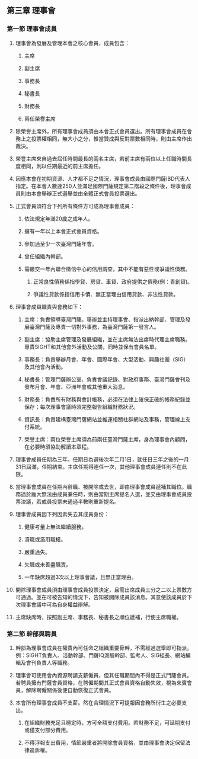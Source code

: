 ## 第三章 理事會

### 第一節 理事會成員

1. 理事會為發展及管理本會之核心會員，成員包含：

   1. 主席

   2. 副主席

   3. 事務長

   4. 秘書長

   5. 財務長

   6. 兩任榮譽主席

2. 除榮譽主席外，所有理事會成員須由本會正式會員選出。所有理事會成員在會務上之投票權相同，無大小之分，惟當贊成與反對票數相同時，則由主席作出裁決。

3. 榮譽主席來自過去屆任時間最長的兩名主席，若前主席有兩位以上任職時間長度相同，則以任期最近的前主席擔任。

4. 因應本會在初期資源、人才都不足之情況，理事會成員由國際門薩IBD代表人指定。在本會人數達250人並滿足國際門薩規定第二階段之條件後，理事會成員則由本會舉辦正式選舉並由全體正式會員投票選出。

5. 正式會員須符合下列所有條件方可成為理事會成員：

   1. 依法規定年滿20歲之成年人。

   2. 擁有一年以上本會正式會員資格。

   3. 參加過至少一次臺灣門薩年會。

   4. 曾任組織內幹部。

   5. 需繳交一年內聯合徵信中心的信用調查，其中不能有惡性或爭議性債務。

      1. 正常良性債務係指學貸、房貸、車貸、政府提供之債務\(例：青創貸\)。

      2. 爭議性貸款係指信用卡債、無正當理由信用貸款、非法性貸款。

6. 理事會成員職責與會務如下：

   1. 主席：負責領導臺灣門薩。舉辦並主持理事會、指派出納幹部、管理及發展臺灣門薩及專責一切對外事務，為臺灣門薩第一發言人。

   2. 副主席：協助主席管理及發展組織，並在主席無法出席時代理主席職務。專責SIGHT和其他會外活動及公關，同時並保有會員名單。

   3. 事務長：負責舉辦月會、年會、國際年會、大型活動、興趣社團（SIG）及其他會內活動。

   4. 秘書長：管理門薩辦公室、負責會議記錄、對政府事務、臺灣門薩會刊及發布月會、年會、亞洲年會或其他重大消息。

   5. 財務長：負責所有財務與會計帳務，必須在法律上確保正確的帳務紀錄並保存；每次理事會議時須完整報告組織財務狀況。

   6. 資訊長：負責建構臺灣門薩網站並維運相關社群網站及事務，管理線上支付系統。

   7. 榮譽主席：兩位榮譽主席須為前兩任臺灣門薩主席，身為理事會內顧問，在必要時須協助解讀本章程。

7. 理事會成員任期為三年。任期日為選後次年二月1日，就任日三年之後的一月31日屆滿，任期結束。主席任期得連任一次，其他理事會成員連任則不在此限。

8. 當理事會成員在任期內辭職、被開除或去世，即由理事會成員遞補其職位。職務過於龐大無法由成員兼任時，則由當期主席提名人選，並交由理事會成員投票決議，若成員投票未通過半數則重新提名。

9. 理事會成員因下列因素失去其成員身份：

   1. 健康考量上無法繼續服務。

   2. 瀆職或濫用職權。

   3. 嚴重過失。

   4. 失職或未善盡職責。

   5. 一年缺席超過3次以上理事會議，且無正當理由。

10. 開除理事會成員須由理事會成員投票決定，且需出席成員三分之二以上票數方可通過。並在可被告知的情況下，告知被開除成員該消息。其意使該成員於下次理事會議中可為自身權益辯解。

11. 主席缺席時，按照副主席、事務長、秘書長之順位遞補，行使主席職權。

### 第二節 幹部與聘員

1. 幹部為理事會成員在權責內可任命之組織重要骨幹，不需經過選舉即可指派。例：SIGHT負責人、活動幹部、門薩IQ測驗幹部、監考人、SIG組長、網站編輯及會刊負責人等職務。

2. 理事會可使用會內資源聘請支薪僱員，但其任職期間內不得是正式門薩會員。若聘員擁有門薩會員資格，在聘僱期間其正式會員資格自動失效，視為來賓會員，解除聘僱關係後便自動恢復正式會員。

3. 本會所有理事會成員不支薪。然在合理情況下可提報因會務所衍生之必要支出。

   1. 在組織財務充足且穩定時，方可全額支付費用。若財務不足，可延期支付或僅支付部分費用。

   2. 不得浮報支出費用，情節嚴重者將開除會員資格，並由理事會決定保留法律追訴權。



